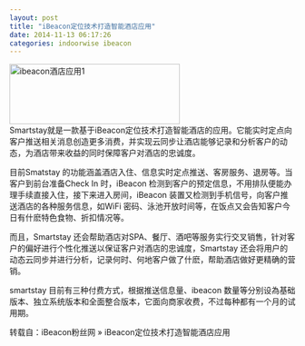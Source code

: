 ```yaml
---
layout: post
title: "iBeacon定位技术打造智能酒店应用"
date: 2014-11-13 06:17:26
categories: indoorwise ibeacon
---
```

<p><a href="http://www.ibeaconfans.com/wp-content/uploads/2014/11/ibeacon酒店应用1.jpg"><img alt="ibeacon酒店应用1" class="alignnone size-medium wp-image-924" height="106" src="http://www.ibeaconfans.com/wp-content/uploads/2014/11/ibeacon酒店应用1-300x106.jpg" width="300"/></a><br/>
Smartstay就是一款基于iBeacon定位技术打造智能酒店的应用。它能实时定点向客户推送相关消息创造更多消费，并实现云同步让酒店能够记录和分析客户的动态，为酒店带来收益的同时保障客户对酒店的忠诚度。</p>


<p>目前Smatstay 的功能涵盖酒店入住、信息实时定点推送、客房服务、退房等。当客户到前台准备Check In 时，iBeacon 检测到客户的预定信息，不用排队便能办理手续直接入住，接下来进入房间，iBeacon 装置又检测到手机信号，向客户推送酒店的各种服务信息，如WiFi 密码、泳池开放时间等，在饭点又会告知客户今日有什麽特色食物、折扣情况等。</p>


<p>而且，Smartstay 还会帮助酒店对SPA、餐厅、酒吧等服务实行交叉销售，针对客户的偏好进行个性化推送以保证客户对酒店的忠诚度，Smartstay 还会将用户的动态云同步并进行分析，记录何时、何地客户做了什麽，帮助酒店做好更精确的营销。</p>


<p>smartstay 目前有三种付费方式，根据推送信息量、ibeacon 数量等分别设為基础版本、独立系统版本和全面整合版本，它面向商家收费，不过每种都有一个月的试用期。</p>


<p>转载自：iBeacon粉丝网 » iBeacon定位技术打造智能酒店应用</p>